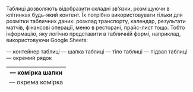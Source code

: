 Таблиці дозволяють відобразити складні зв'язки, розміщуючи в клітинках будь-який контент. Їх потрібно використовувати тільки для розмітки табличних даних: розклад транспорту, календар, результати матчів, фінансові операції, меню в ресторані, прайс-лист тощо. Тобто інформацію, яку логічно представити в табличній формі, наприклад, використовуючи Google Sheets:



<table> — контейнер таблиці
<thead> — шапка таблиці
<th> — комірка шапки
<tbody> — тіло таблиці
<tfoot> — підвал таблиці
<tr> — окремий рядок
<td> — окрема комірка